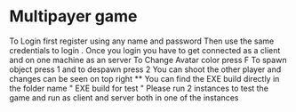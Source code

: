 # Multipayer game
To Login first register using any name and password Then use the same credentials to login . Once you login you have to get connected as a client and on one machine as an server
To Change Avatar color press F
To spawn object press 1 and to despawn press 2
You can shoot the other player and changes can be seen on top right
** You can find the EXE build directly in the folder name " EXE build for test "
Please run 2 instances to test the game and run as client and server both in one of the instances
